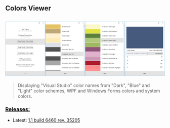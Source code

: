 ## Colors Viewer
![Actual State](https://github.com/Art-Stea1th/ColorsViewer/blob/master/Screenshots/actual-state-screenshot.png)
---

> Displaying "Visual Studio" color names from "Dark", "Blue" and "Light" color schemes, WPF and Windows Forms colors and system colors.

### [Releases:](https://github.com/Art-Stea1th/ColorsViewer/releases)
* Latest: [1.1 build 6460 rev. 35205](https://github.com/Art-Stea1th/ColorsViewer/releases/tag/1.1.6460.35205)

